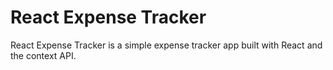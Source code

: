 # React Expense Tracker

React Expense Tracker is a simple expense tracker app built with React and the context API.